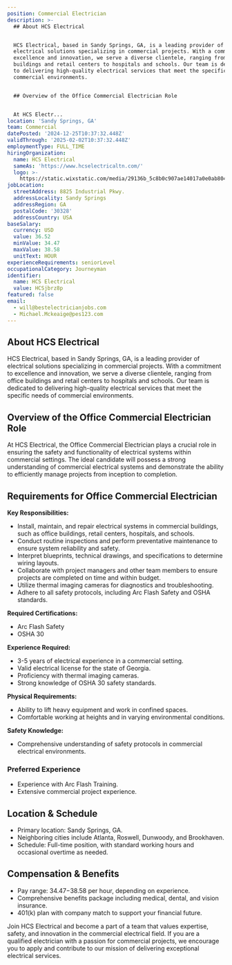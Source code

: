 ```yaml
---
position: Commercial Electrician
description: >-
  ## About HCS Electrical


  HCS Electrical, based in Sandy Springs, GA, is a leading provider of
  electrical solutions specializing in commercial projects. With a commitment to
  excellence and innovation, we serve a diverse clientele, ranging from office
  buildings and retail centers to hospitals and schools. Our team is dedicated
  to delivering high-quality electrical services that meet the specific needs of
  commercial environments.


  ## Overview of the Office Commercial Electrician Role


  At HCS Electr...
location: 'Sandy Springs, GA'
team: Commercial
datePosted: '2024-12-25T10:37:32.448Z'
validThrough: '2025-02-02T10:37:32.448Z'
employmentType: FULL_TIME
hiringOrganization:
  name: HCS Electrical
  sameAs: 'https://www.hcselectricaltn.com/'
  logo: >-
    https://static.wixstatic.com/media/29136b_5c8b0c907ae14017a0e0ab8046606ac9~mv2.png/v1/crop/x_63,y_193,w_388,h_118/fill/w_398,h_120,al_c,lg_1,q_85,enc_avif,quality_auto/Android%20Playstore%20Logo.png
jobLocation:
  streetAddress: 8825 Industrial Pkwy.
  addressLocality: Sandy Springs
  addressRegion: GA
  postalCode: '30328'
  addressCountry: USA
baseSalary:
  currency: USD
  value: 36.52
  minValue: 34.47
  maxValue: 38.58
  unitText: HOUR
experienceRequirements: seniorLevel
occupationalCategory: Journeyman
identifier:
  name: HCS Electrical
  value: HCSjbrz8p
featured: false
email:
  - will@bestelectricianjobs.com
  - Michael.Mckeaige@pes123.com
---
```




## About HCS Electrical

HCS Electrical, based in Sandy Springs, GA, is a leading provider of electrical solutions specializing in commercial projects. With a commitment to excellence and innovation, we serve a diverse clientele, ranging from office buildings and retail centers to hospitals and schools. Our team is dedicated to delivering high-quality electrical services that meet the specific needs of commercial environments.

## Overview of the Office Commercial Electrician Role

At HCS Electrical, the Office Commercial Electrician plays a crucial role in ensuring the safety and functionality of electrical systems within commercial settings. The ideal candidate will possess a strong understanding of commercial electrical systems and demonstrate the ability to efficiently manage projects from inception to completion.

## Requirements for Office Commercial Electrician

**Key Responsibilities:**

- Install, maintain, and repair electrical systems in commercial buildings, such as office buildings, retail centers, hospitals, and schools.
- Conduct routine inspections and perform preventative maintenance to ensure system reliability and safety.
- Interpret blueprints, technical drawings, and specifications to determine wiring layouts.
- Collaborate with project managers and other team members to ensure projects are completed on time and within budget.
- Utilize thermal imaging cameras for diagnostics and troubleshooting.
- Adhere to all safety protocols, including Arc Flash Safety and OSHA standards.

**Required Certifications:**

- Arc Flash Safety
- OSHA 30

**Experience Required:**

- 3-5 years of electrical experience in a commercial setting.
- Valid electrical license for the state of Georgia.
- Proficiency with thermal imaging cameras.
- Strong knowledge of OSHA 30 safety standards.

**Physical Requirements:**

- Ability to lift heavy equipment and work in confined spaces.
- Comfortable working at heights and in varying environmental conditions.

**Safety Knowledge:**

- Comprehensive understanding of safety protocols in commercial electrical environments.

### Preferred Experience

- Experience with Arc Flash Training.
- Extensive commercial project experience.

## Location & Schedule

- Primary location: Sandy Springs, GA.
- Neighboring cities include Atlanta, Roswell, Dunwoody, and Brookhaven.
- Schedule: Full-time position, with standard working hours and occasional overtime as needed.

## Compensation & Benefits

- Pay range: $34.47-$38.58 per hour, depending on experience.
- Comprehensive benefits package including medical, dental, and vision insurance.
- 401(k) plan with company match to support your financial future. 

Join HCS Electrical and become a part of a team that values expertise, safety, and innovation in the commercial electrical field. If you are a qualified electrician with a passion for commercial projects, we encourage you to apply and contribute to our mission of delivering exceptional electrical services.